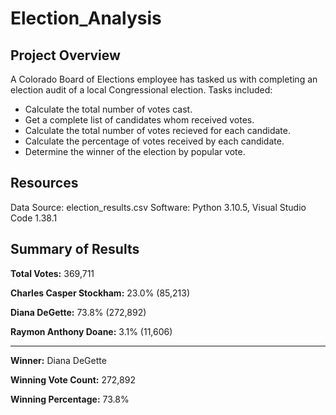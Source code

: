 # Election_Analysis

## Project Overview
A Colorado Board of Elections employee has tasked us with completing an election audit of a local Congressional election. Tasks included:
- Calculate the total number of votes cast.
- Get a complete list of candidates whom received votes.
- Calculate the total number of votes recieved for each candidate.
- Calculate the percentage of votes received by each candidate.
- Determine the winner of the election by popular vote.

## Resources
Data Source: election_results.csv
Software: Python 3.10.5, Visual Studio Code 1.38.1

## Summary of Results

**Total Votes:** 369,711

**Charles Casper Stockham:** 23.0% (85,213)

**Diana DeGette:** 73.8% (272,892)

**Raymon Anthony Doane:** 3.1% (11,606)

----------------------------------------

**Winner:** Diana DeGette

**Winning Vote Count:** 272,892

**Winning Percentage:** 73.8%
